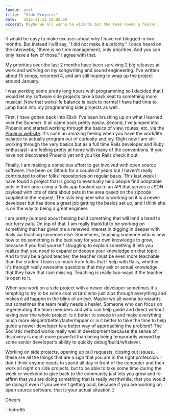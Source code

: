 ```yaml
---
layout: post
title:  "Side Projects"
date:   2015-11-21 19:00:00
excerpt: Maybe we all wanna be wizards but the team needs a healer.
---
```


It would be easy to make excuses about why I have not blogged in two months. But instead I will say, "I did not make it a priority." I once heard on the interwebs, "there is no time management, only priorities. And you can only have a few of those." I agree with that.

My priorities over the last 2 months have been surviving 2 big releases at work and working on my songwriting and sound engineering. I've written about 15 songs, recorded 4, and am still hoping to wrap up the project around January.

I was working some pretty long hours with programming so I decided that I would let my software side projects take a back seat to something more musical. Now that work/life balance is back to normal I have had time to jump back into my programming side projects as well.

First, I have gotten back into Elixir. I've been brushing up on what I learned over the Summer. It all came back pretty easily. Second, I've jumped into Phoenix and started working through the basics of view, routes, etc. via the [Phoenix website](http://www.phoenixframework.org/). It's such an amazing feeling when you have the work/life balance to actually program out of curiosity and joy. Right now I am still working through the very basics but as a full time Rails developer and Ruby enthusiast I am feeling pretty at home with many of the conventions. If you have not discovered Phoenix yet and you like Rails check it out.

Finally, I am making a conscious effort to get involved with open source software. I've been on Github for a couple of years but I haven't really contributed to other folks' repositories on regular basis. This last week I have found a project that is going to eventually help people find adoptable pets in their area using a Rails app hooked up to an API that serves a JSON payload with lots of data about pets in the area based on the zipcode supplied in the request. The rails engineer who is working on it is a newer developer but has done a great job getting the basics set up, and I think she is on the way to being a great engineer.

I am pretty pumped about helping build something that will lend a hand to our furry pals. On top of that, I am really thankful to be working on something that has given me a renewed interest in digging in deeper with Rails via teaching someone else. Sometimes, teaching someone who is new how to do something is the best way for your own knowledge to grow, because if you find yourself struggling to explain something it lets you realize that you need to expand or deepen your knowledge on that topic. And to truly be a good teacher, the teacher must be even more teachable than the studen. I learn so much from folks that I help with Rails, whether it's through really awesome questions that they ask or actual knowledge that they have that I am missing. Teaching is really two-ways if the teacher is open to it.

When you work on a side project with a newer developer sometimes it's tempting to try to be some cool wizard who just zips through everything and makes it all happen in the blink of an eye. Maybe we all wanna be wizards but sometimes the team really needs a healer. Someone who can focus on regenerating the team members and who can help guide and direct without taking over the whole project. Is it better to swoop in and make everything much more elegant/better/faster/hipper or is it better to take the time to help guide a newer developer to a better way of approaching the problem? The Socratic method works really well in development because the sense of discovery is much more powerful than being being temporarily wowed by some senior developer's ability to quickly debug/build/whatever.

Working on side projects, opening up pull requests, closing out issues... these are all the things that are a sign that you are in the right profession. I don't think anyone needs to spend all day in front of the computer and then work all night on side projects, but to be able to take some time during the week or weekend to give back to the community just lets you grow and re-affirm that you are doing something that is really worthwhile, that you would be doing it even if you weren't getting paid, because if you are working on open source software, that is your actual situation :)

Cheers

\- hetre85
